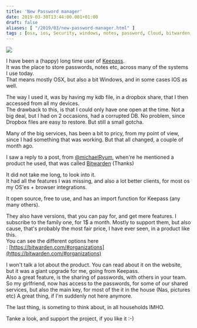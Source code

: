 ```yaml
---
title: 'New Password manager'
date: 2019-03-30T13:44:00.001+01:00
draft: false
aliases: [ "/2019/03/new-password-manager.html" ]
tags : [osx, ios, Security, windows, notes, password, Cloud, bitwarden, opensource, free]
---
```


[![](https://images.idgesg.net/images/article/2018/08/5_password-best-practices_unique-passwords_authentication-100768646-large.jpg)](https://images.idgesg.net/images/article/2018/08/5_password-best-practices_unique-passwords_authentication-100768646-large.jpg)

  
I have been a (happy) long time user of [Keepass](https://keepass.info/).  
It was the place to store passwords, notes etc, across many of the systems I use today.  
That means mostly OSX, but also a bit Windows, and in some cases IOS as well.  
  
The way I used it, was by having my kdb file, in a dropbox share, that I then accessed from all my devices.  
The drawback to this, is that I could only have one open at the time. Not a big deal, but I had on 2 occasions, had a corrupted DB. No problem, since Dropbox files are easy to restore. But still a small gotcha.  
  
Many of the big services, has been a bit to pricy, from my point of view, since I had something that was working. But that all changed, a couple of month ago.  
  
I saw a reply to a post, from [@michaelRyum](https://twitter.com/MichaelRyom), when're he mentioned a product he used, that was called [Bitwarden](https://bitwarden.com/) (Thanks)  
  
It did not take me long, to look into it.  
It had all the features I was missing, and also a lot better clients, for most os my OS'es + browser integrations.  
  
It open source, free to use, and has an import function for Keepass (any many others).  
  
They also have versions, that you can pay for, and get mere features. I subscribe to the family one, for 1$ a month. Mostly to support them, but also cause, that's probably the most fair price, I have ever seen, in a product like this.  
You can see the different options here : [https://bitwarden.com/#organizations](https://bitwarden.com/#organizations)  
  
I won't talk a lot about the product. You can read about it on the website, but it was a giant upgrade for me, going from Keepass.  
Also a great feature, is the sharing of passwords, with others in your team. So my girlfriend, now has access to the passwords, for some of our shared services, but also the main key, for most of the it in the house (Nas, pictures etc) A great thing, if I'm suddenly not here anymore.  
  
The last thing, is someting to think about, in all households IMHO.  
  
Tanke a look, and support the project, if you like it :-)